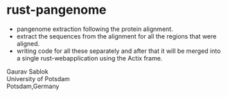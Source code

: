 # rust-pangenome

- pangenome extraction following the protein alignment. 
- extract the sequences from the alignment for all the regions that were aligned.
- writing code for all these separately and after that it will be merged into a single rust-webapplication using the Actix frame. 

Gaurav Sablok \
University of Potsdam \
Potsdam,Germany

